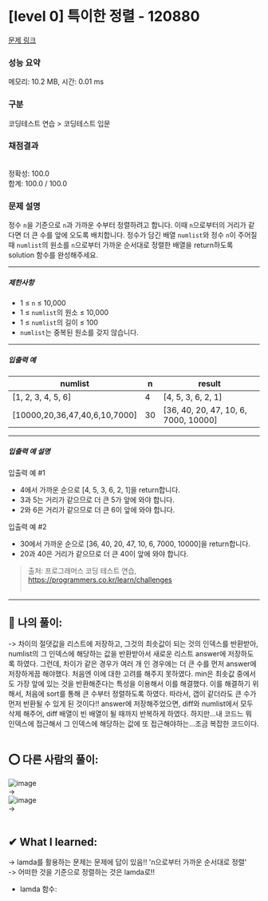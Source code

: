 # [level 0] 특이한 정렬 - 120880 

[문제 링크](https://school.programmers.co.kr/learn/courses/30/lessons/120880) 

### 성능 요약

메모리: 10.2 MB, 시간: 0.01 ms

### 구분

코딩테스트 연습 > 코딩테스트 입문

### 채점결과

<br/>정확성: 100.0<br/>합계: 100.0 / 100.0

### 문제 설명

<p>정수 <code>n</code>을 기준으로 <code>n</code>과 가까운 수부터 정렬하려고 합니다. 이때 <code>n</code>으로부터의 거리가 같다면 더 큰 수를 앞에 오도록 배치합니다. 정수가 담긴 배열 <code>numlist</code>와 정수 <code>n</code>이 주어질 때 <code>numlist</code>의 원소를 <code>n</code>으로부터 가까운 순서대로 정렬한 배열을 return하도록 solution 함수를 완성해주세요.</p>

<hr>

<h5>제한사항</h5>

<ul>
<li>1 ≤ <code>n</code> ≤ 10,000</li>
<li>1 ≤ <code>numlist</code>의 원소 ≤ 10,000</li>
<li>1 ≤ <code>numlist</code>의 길이 ≤ 100</li>
<li><code>numlist</code>는 중복된 원소를 갖지 않습니다.</li>
</ul>

<hr>

<h5>입출력 예</h5>
<table class="table">
        <thead><tr>
<th>numlist</th>
<th>n</th>
<th>result</th>
</tr>
</thead>
        <tbody><tr>
<td>[1, 2, 3, 4, 5, 6]</td>
<td>4</td>
<td>[4, 5, 3, 6, 2, 1]</td>
</tr>
<tr>
<td>[10000,20,36,47,40,6,10,7000]</td>
<td>30</td>
<td>[36, 40, 20, 47, 10, 6, 7000, 10000]</td>
</tr>
</tbody>
      </table>
<hr>

<h5>입출력 예 설명</h5>

<p>입출력 예 #1</p>

<ul>
<li>4에서 가까운 순으로 [4, 5, 3, 6, 2, 1]을 return합니다.</li>
<li>3과 5는 거리가 같으므로 더 큰 5가 앞에 와야 합니다.</li>
<li>2와 6은 거리가 같으므로 더 큰 6이 앞에 와야 합니다.</li>
</ul>

<p>입출력 예 #2</p>

<ul>
<li>30에서 가까운 순으로 [36, 40, 20, 47, 10, 6, 7000, 10000]을 return합니다.</li>
<li>20과 40은 거리가 같으므로 더 큰 40이 앞에 와야 합니다.</li>
</ul>


> 출처: 프로그래머스 코딩 테스트 연습, https://programmers.co.kr/learn/challenges  <br><br>

<hr>

## 👑 나의 풀이: <br>
-> 차이의 절댓값을 리스트에 저장하고, 그것의 최솟값이 되는 것의 인덱스를 반환받아, numlist의 그 인덱스에 해당하는 값을 반환받아서 새로운 리스트 answer에 저장하도록 하였다. 그런데, 차이가 같은 경우가 여러 개 인 경우에는 더 큰 수를 먼저 answer에 저장하게끔 해야했다. 처음엔 이에 대한 고려를 해주지 못하였다. min은 최솟값 중에서도 가장 앞에 있는 것을 반환해준다는 특성을 이용해서 이를 해결했다. 이를 해결하기 위해서, 처음에 sort를 통해 큰 수부터 정렬하도록 하였다. 따라서, 갭이 같더라도 큰 수가 먼저 반환될 수 있게 된 것이다!! answer에 저장해주었으면, diff와 numlist에서 모두 삭제 해주어, diff 배열이 빈 배열이 될 때까지 반복하게 하였다. 하지만...내 코드느 뭐 인덱스에 접근해서 그 인덱스에 해당하는 값에 또 접근해야하는...조금 복잡한 코드이다. <br><br>

## ⭕ 다른 사람의 풀이: <br>
![image](https://user-images.githubusercontent.com/70849122/228455842-fe7de168-a799-49ce-bde2-908ff53507ec.png) <br>
-> <br>
![image](https://user-images.githubusercontent.com/70849122/228455935-67b3d920-3166-48df-84aa-9d428311e6ea.png) <br>
-> <br><br>

## ✔ What I learned: <br>
-> lamda를 활용하는 문제는 문제에 답이 있음!! 'n으로부터 가까운 순서대로 정렬' <br>
-> 어떠한 것을 기준으로 정렬하는 것은 lamda로!! <br>
* lamda 함수: <br>
